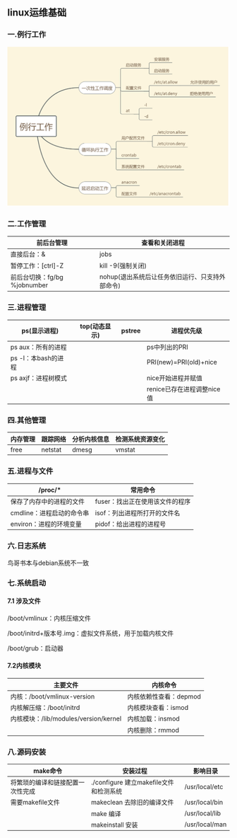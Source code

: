 ## linux运维基础

### 一.例行工作

![](assets/06_例行工作.jpg)

### 二.工作管理

| 前后台管理                   | 查看和关闭进程                                  |
| ---------------------------- | ----------------------------------------------- |
| 直接后台：&                  | jobs                                            |
| 暂停工作：[ctrl]-Z           | kill -9(强制关闭)                               |
| 前后台切换：fg/bg %jobnumber | nohup(退出系统后让任务依旧运行、只支持外部命令) |

### 三.进程管理

| ps(显示进程)        | top(动态显示) | pstree | 进程优先级                 |
| ------------------- | ------------- | ------ | -------------------------- |
| ps aux：所有的进程  |               |        | ps中列出的PRI              |
| ps -l：本bash的进程 |               |        | PRI(new)=PRI(old)+nice     |
| ps axjf：进程树模式 |               |        | nice开始进程并赋值         |
|                     |               |        | renice已存在进程调整nice值 |

### 四.其他管理

| 内存管理 | 跟踪网络 | 分析内核信息 | 检测系统资源变化 |
| -------- | -------- | ------------ | ---------------- |
| free     | netstat  | dmesg        | vmstat           |

### 五.进程与文件

| /proc/*                   | 常用命令                        |
| ------------------------- | ------------------------------- |
| 保存了内存中的进程的文件  | fuser：找出正在使用该文件的程序 |
| cmdline：进程启动的命令串 | isof：列出进程所打开的文件名    |
| environ：进程的环境变量   | pidof：给出进程的进程号         |

### 六.日志系统

鸟哥书本与debian系统不一致

### 七.系统启动

#### 7.1 涉及文件

/boot/vmlinux：内核压缩文件

/boot/initrd+版本号.img：虚拟文件系统，用于加载内核文件

/boot/grub：启动器

#### 7.2内核模块

| 主要文件                              | 内核命令               |
| ------------------------------------- | ---------------------- |
| 内核：/boot/vmlinux-version           | 内核依赖性查看：depmod |
| 内核解压缩：/boot/initrd              | 内核模块查看：ismod    |
| 内核模块：/lib/modules/version/kernel | 内核加载：insmod       |
|                                       | 内核删除：rmmod        |

### 八.源码安装

| make命令                         | 安装过程                                | 影响目录       |
| -------------------------------- | --------------------------------------- | -------------- |
| 将繁琐的编译和链接配置一次性完成 | ./configure  建立makefile文件和检测系统 | /usr/local/etc |
| 需要makefile文件                 | makeclean 去除旧的编译文件              | /usr/local/bin |
|                                  | make  编译                              | /usr/local/lib |
|                                  | makeinstall  安装                       | /usr/local/man |


